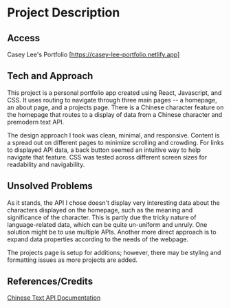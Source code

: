 # Project Description


## Access

Casey Lee's Portfolio [https://casey-lee-portfolio.netlify.app]


## Tech and Approach

This project is a personal portfolio app created using React, Javascript, and CSS. It uses routing to navigate through three main pages -- a homepage, an about page, and a projects page. There is a Chinese character feature on the homepage that routes to a display of data from a Chinese character and premodern text API. 

The design approach I took was clean, minimal, and responsive. Content is a spread out on different pages to minimize scrolling and crowding. For links to displayed API data, a back button seemed an intuitive way to help navigate that feature. CSS was tested across different screen sizes for readability and navigability.   


## Unsolved Problems

As it stands, the API I chose doesn't display very interesting data about the characters displayed on the homepage, such as the meaning and significance of the character. This is partly due the tricky nature of language-related data, which can be quite un-uniform and unruly. One solution might be to use multiple APIs. Another more direct approach is to expand data properties according to the needs of the webpage.

The projects page is setup for additions; however, there may be styling and formatting issues as more projects are added.


## References/Credits

[Chinese Text API Documentation](https://ctext.org/plugins/apilist/)
